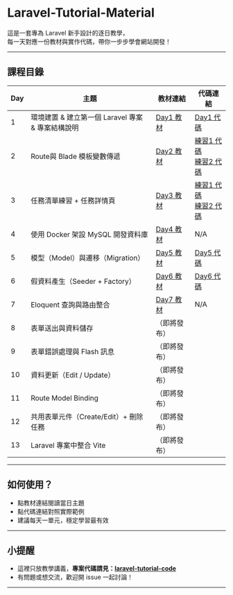 # Laravel-Tutorial-Material

這是一套專為 Laravel 新手設計的逐日教學，  
每一天對應一份教材與實作代碼，帶你一步步學會網站開發！

---

## 課程目錄

| Day | 主題                                             | 教材連結                          | 代碼連結             |
|-----|--------------------------------------------------|-----------------------------------|----------------------|
| 1   | 環境建置 & 建立第一個 Laravel 專案 & 專案結構說明 | [Day1 教材](https://github.com/celia-liao/Laravel-Tutorial-Material/tree/master/Day1)     | [Day1 代碼](https://github.com/celia-liao/Laravel-Tutorial-Code/commit/a7179203e783ed282f28db4cc21f73f7f9d07a60) |
| 2   | Route與 Blade 模板變數傳遞          | [Day2 教材](https://github.com/celia-liao/Laravel-Tutorial-Material/tree/master/Day2)                      |  [練習1 代碼](https://github.com/celia-liao/Laravel-Tutorial-Code/commit/6c7890568025551a16d431ef268655496b5146b2)<br>[練習2 代碼](https://github.com/celia-liao/Laravel-Tutorial-Code/commit/76a9cd8cce54d56c7bc68f28cfe8265875a74856)                    |
| 3   | 任務清單練習 + 任務詳情頁                         | [Day3 教材](https://github.com/celia-liao/Laravel-Tutorial-Material/tree/master/Day3)                      |      [練習1 代碼](https://github.com/celia-liao/Laravel-Tutorial-Code/commit/e9e916692201fa609bfef6b5d4e608c2c5e641b5)<br>[練習2 代碼](https://github.com/celia-liao/Laravel-Tutorial-Code/commit/61bbada47b111a9624ac6d6e1f7ebf072e2b8b27)                 |
| 4   | 使用 Docker 架設 MySQL 開發資料庫                 | [Day4 教材](https://github.com/celia-liao/Laravel-Tutorial-Material/tree/master/Day4)                       |        N/A              |
| 5   | 模型（Model）與遷移（Migration）                  |  [Day5 教材](https://github.com/celia-liao/Laravel-Tutorial-Material/tree/master/Day5)                    |      [Day5 代碼](https://github.com/celia-liao/Laravel-Tutorial-Code/commit/e3f2a87c94f8bf43bf94c07b3608a15bcd4a49e3)                |
| 6   | 假資料產生（Seeder + Factory）                    |  [Day6 教材](https://github.com/celia-liao/Laravel-Tutorial-Material/tree/master/Day6)                      |    [Day6 代碼](https://github.com/celia-liao/Laravel-Tutorial-Code/commit/829c2261a1ec6ae5c5cabdb913ac0a0b7a233865)                  |
| 7   | Eloquent 查詢與路由整合                           |  [Day7 教材](https://github.com/celia-liao/Laravel-Tutorial-Material/tree/master/Day7)                      |  N/A                    |
| 8   | 表單送出與資料儲存                                | （即將發布）                      |                      |
| 9   | 表單錯誤處理與 Flash 訊息                         | （即將發布）                      |                      |
| 10  | 資料更新（Edit / Update）                         | （即將發布）                      |                      |
| 11  | Route Model Binding                              | （即將發布）                      |                      |
| 12  | 共用表單元件（Create/Edit）+ 刪除任務             | （即將發布）                      |                      |
| 13  | Laravel 專案中整合 Vite                           | （即將發布）                      |                      |

---

## 如何使用？

- 點教材連結閱讀當日主題
- 點代碼連結對照實際範例
- 建議每天一單元，穩定學習最有效

---

## 小提醒

- 這裡只放教學講義，**專案代碼請見：[laravel-tutorial-code](https://github.com/celia-liao/Laravel-Tutorial-Code/tree/master/task-list)**
- 有問題或想交流，歡迎開 issue 一起討論！

---

